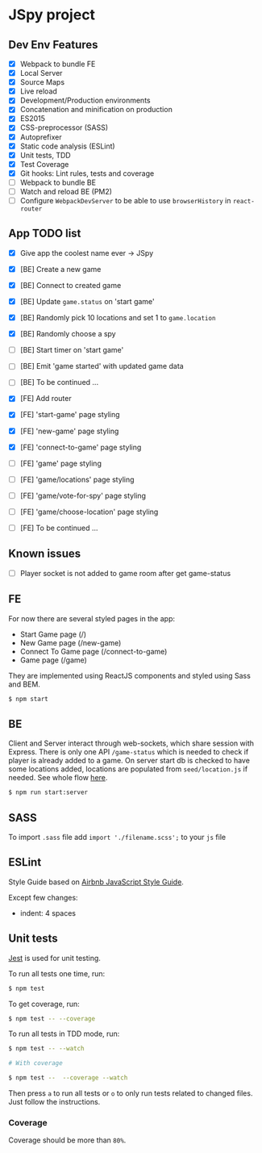# JSpy project

## Dev Env Features

- [x] Webpack to bundle FE
- [x] Local Server
- [x] Source Maps
- [x] Live reload
- [x] Development/Production environments
- [x] Concatenation and minification on production
- [x] ES2015
- [x] CSS-preprocessor (SASS)
- [x] Autoprefixer
- [x] Static code analysis (ESLint)
- [x] Unit tests, TDD
- [x] Test Coverage
- [x] Git hooks: Lint rules, tests and coverage
- [ ] Webpack to bundle BE
- [ ] Watch and reload BE (PM2)
- [ ] Configure `WebpackDevServer` to be able to use `browserHistory` in `react-router`

## App TODO list

- [x] Give app the coolest name ever -> JSpy
- [x] [BE] Create a new game
- [x] [BE] Connect to created game
- [x] [BE] Update `game.status` on 'start game'
- [x] [BE] Randomly pick 10 locations and set 1 to `game.location`
- [x] [BE] Randomly choose a spy
- [ ] [BE] Start timer on 'start game'
- [ ] [BE] Emit 'game started' with updated game data
- [ ] [BE] To be continued ...

- [x] [FE] Add router
- [x] [FE] 'start-game' page styling
- [x] [FE] 'new-game' page styling
- [x] [FE] 'connect-to-game' page styling
- [ ] [FE] 'game' page styling
- [ ] [FE] 'game/locations' page styling
- [ ] [FE] 'game/vote-for-spy' page styling
- [ ] [FE] 'game/choose-location' page styling
- [ ] [FE] To be continued ...

## Known issues
- [ ] Player socket is not added to game room after get game-status

## FE

For now there are several styled pages in the app:
- Start Game page (/)
- New Game page (/new-game)
- Connect To Game page (/connect-to-game)
- Game page (/game)

They are implemented using ReactJS components and styled using Sass and BEM.

```bash
$ npm start
```

## BE

Client and Server interact through web-sockets, which share session with Express. There is only one API `/game-status` which is needed to check if player is already added to a game. On server start db is checked to have some locations added, locations are populated from `seed/location.js` if needed.
See whole flow [here](https://git.epam.com/Yelyzaveta_Buts/mp/wikis/app-architecture#game-flow).

```bash
$ npm run start:server
```

## SASS

To import `.sass` file add `import './filename.scss';` to your `js` file

## ESLint

Style Guide based on [Airbnb JavaScript Style Guide](https://github.com/airbnb/javascript).

Except few changes:

* indent: 4 spaces

## Unit tests

[Jest](https://facebook.github.io/jest/) is used for unit testing.

To run all tests one time, run:
```bash
$ npm test
```

To get coverage, run:

```bash
$ npm test -- --coverage
```

To run all tests in TDD mode, run:
```bash
$ npm test -- --watch

# With coverage

$ npm test --  --coverage --watch
```

Then press `a` to run all tests or `o` to only run tests related to changed files. Just follow the instructions.

### Coverage

Coverage should be more than `80%`.
